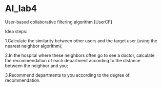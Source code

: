 # AI_lab4
User-based collaborative filtering algorithm [UserCF]

Idea steps:

1.Calculate the similarity between other users and the target user (using the nearest neighbor algorithm);

2.In the hospital where these neighbors often go to see a doctor, calculate the recommendation of each department according to the distance between the neighbor and you;

3.Recommend departments to you according to the degree of recommendation.
